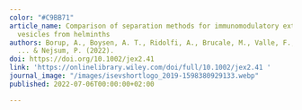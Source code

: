 ```yaml
---
color: "#C9BB71"
article_name: Comparison of separation methods for immunomodulatory extracellular
  vesicles from helminths
authors: Borup, A., Boysen, A. T., Ridolfi, A., Brucale, M., Valle, F., Paolini, L.,
  ... & Nejsum, P. (2022).
doi: https://doi.org/10.1002/jex2.41
link: 'https://onlinelibrary.wiley.com/doi/full/10.1002/jex2.41 '
journal_image: "/images/isevshortlogo_2019-1598380929133.webp"
published: 2022-07-06T00:00:00+02:00

---
```

